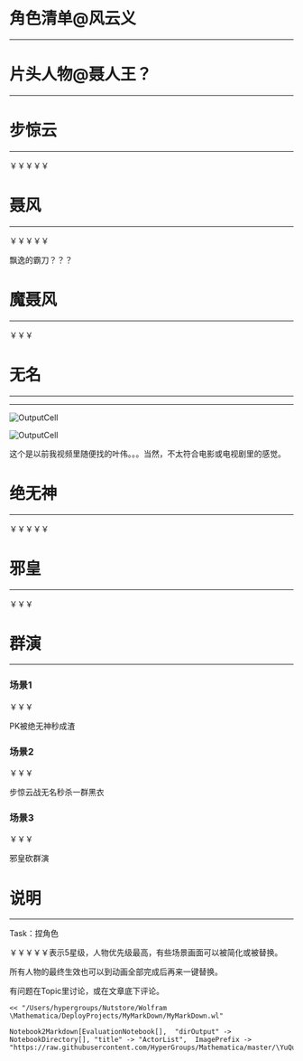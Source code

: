 # 角色清单@风云义
---


# 片头人物@聂人王？
---


# 步惊云
---


￥￥￥￥￥

# 聂风
---


￥￥￥￥￥

飘逸的霸刀？？？

# 魔聂风
---


￥￥￥

# 无名
---


*****

![OutputCell](/Users/hypergroups/Documents/githubhg/Mathematica/YuQue/MovieEditor/MV@WindCloud2019/ActorList/resource/ActorList_12.jpg)

![OutputCell](/Users/hypergroups/Documents/githubhg/Mathematica/YuQue/MovieEditor/MV@WindCloud2019/ActorList/resource/ActorList_13.jpg)

这个是以前我视频里随便找的叶伟。。。当然，不太符合电影或电视剧里的感觉。

# 绝无神
---


￥￥￥￥￥

# 邪皇
---


￥￥￥

# 群演
---


### 场景1


￥￥￥

PK被绝无神秒成渣

### 场景2


￥￥￥

步惊云战无名秒杀一群黑衣

### 场景3


￥￥￥

邪皇砍群演

# 说明
---


Task：捏角色

￥￥￥￥￥表示5星级，人物优先级最高，有些场景画面可以被简化或被替换。

所有人物的最终生效也可以到动画全部完成后再来一键替换。

有问题在Topic里讨论，或在文章底下评论。

    << "/Users/hypergroups/Nutstore/Wolfram \Mathematica/DeployProjects/MyMarkDown/MyMarkDown.wl"

    Notebook2Markdown[EvaluationNotebook[],  "dirOutput" -> NotebookDirectory[], "title" -> "ActorList",  ImagePrefix -> "https://raw.githubusercontent.com/HyperGroups/Mathematica/master/\YuQue/MovieEditor/MV@WindCloud2019/"]